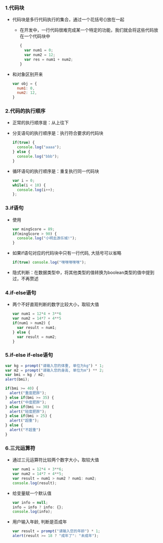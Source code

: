 ### 1.代码块

- 代码块是多行代码执行的集合，通过一个花括号{}放在一起

  - 在开发中，一行代码很难完成某一个特定的功能，我们就会将这些代码放在一个代码块中

    ```js
    {
      var num1 = 0;
      var num2 = 12;
      var res = num1 + num2;
    }
    ```

- 和对象区别开来

  ```js
  var obj = {
    num1: 0,
    num2: 12,
  }
  ```

### 2.代码的执行顺序

- 正常的执行顺序是：从上往下

- 分支语句的执行顺序是：执行符合要求的代码块

  ```js
  if(true) {
    console.log("aaaa");
  } else {
    console.log("bbb");
  }
  ```

- 循环语句的执行顺序是：重复执行同一代码块

  ```js
  var i = 0;
  while(i < 10) {
    console.log(i++);
  };
  ```

### 3.if语句

- 使用

  ```js
  var mingScore = 89;
  if(mingScore > 90) {
    console.log("小明去游乐城!");
  }
  ```

- 如果if语句对应的代码块中只有一行代码, 大括号可以省略

  ```js
  if(true) console.log("嘿嘿嘿嘿嘿");
  ```

- 隐式判断：在数据类型中，将其他类型的值转换为boolean类型的值中提到过，不再赘述

### 4.if-else语句

- 两个不好直观判断的数字比较大小，取较大值

  ```js
  var num1 = 12*4 + 3**6
  var num2 = 14*7 + 4**5
  if(num1 > num2) {
    var result = num1;
  } else {
    var result = num2;
  }
  ```

### 5.if-else if-else语句

```js
var kg = prompt("请输入您的体重, 单位为kg") * 1;
var m2 = prompt("请输入您的身高, 单位为m") ** 2;
var bmi = kg / m2;
alert(bmi);

if(bmi >= 40) {
  alert("重度肥胖");
} else if(bmi >= 35) {
  alert("中度肥胖");
} else if(bmi >= 30) {
  alert("轻度肥胖");
} else if(bmi > 25) {
  alert("超重");
} else {
  alert("不超重")
}
```

### 6.三元运算符

- 通过三元运算符比较两个数字大小，取较大值

  ```js
  var num1 = 12*4 + 3**6;
  var num2 = 14*7 + 4**5;
  var result = num1 > num2 ? num1: num2;
  console.log(result);
  ```

- 给变量赋一个默认值

  ```js
  var info = null;
  info = info ? info: {};
  console.log(info);
  ```

- 用户输入年龄, 判断是否成年

  ```js
  var result = prompt("请输入您的年龄") * 1;
  alert(result >= 18 ? "成年了": "未成年");
  ```



